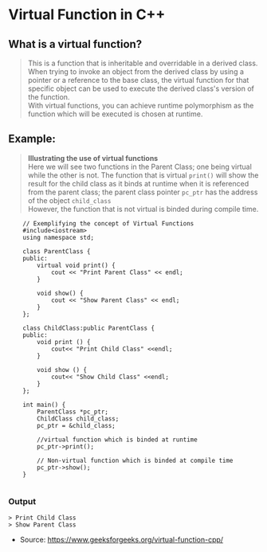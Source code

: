 # Virtual Function in C++

 ## What is a virtual function? 
> This is a function that is inheritable and overridable in a derived class.
> When trying to invoke an object from the derived class by using a pointer or a reference to the base class, the virtual function for that specific object can be used to execute the derived class's version of the function.  
> With virtual functions, you can achieve runtime polymorphism as the function which will be executed is chosen at runtime.

## Example: 
> **Illustrating the use of virtual functions** <br />
> Here we will see two functions in the Parent Class; one being virtual while the other is not.
> The function that is virtual `print()` will show the result for the child class as it binds at runtime when it is referenced from the parent class; the parent class pointer `pc_ptr` has the address of the object `child_class` <br />
> However, the function that is not virtual is binded during compile time. 
```
    // Exemplifying the concept of Virtual Functions 
    #include<iostream> 
    using namespace std; 
    
    class ParentClass { 
    public: 
        virtual void print() {
            cout << "Print Parent Class" << endl; 
        } 
    
        void show() { 
            cout << "Show Parent Class" << endl; 
        } 
    }; 
    
    class ChildClass:public ParentClass { 
    public: 
        void print () { 
            cout<< "Print Child Class" <<endl;
        } 
    
        void show () { 
            cout<< "Show Child Class" <<endl; 
        } 
    }; 
    
    int main() { 
        ParentClass *pc_ptr; 
        ChildClass child_class; 
        pc_ptr = &child_class; 
        
        //virtual function which is binded at runtime 
        pc_ptr->print();  
        
        // Non-virtual function which is binded at compile time 
        pc_ptr->show();  
    } 


```

### Output
```
> Print Child Class
> Show Parent Class
```

- Source: https://www.geeksforgeeks.org/virtual-function-cpp/
